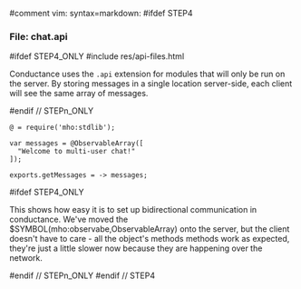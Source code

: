 #comment vim: syntax=markdown:
#ifdef STEP4
### File: chat.api
<!-- file: chat.api -->

#ifdef STEP4_ONLY
#include res/api-files.html

Conductance uses the `.api` extension for modules that will only be run on the server.
By storing messages in a single location server-side, each client will see
the same array of messages.

#endif // STEPn_ONLY

    @ = require('mho:stdlib');

    var messages = @ObservableArray([
      "Welcome to multi-user chat!"
    ]);

    exports.getMessages = -> messages;

#ifdef STEP4_ONLY

This shows how easy it is to set up bidirectional communication in conductance.
We've moved the $SYMBOL(mho:observabe,ObservableArray) onto the server, but the client
doesn't have to care - all the object's methods methods work as expected, they're just
a little slower now because they are happening over the network.

#endif // STEPn_ONLY
#endif // STEP4
